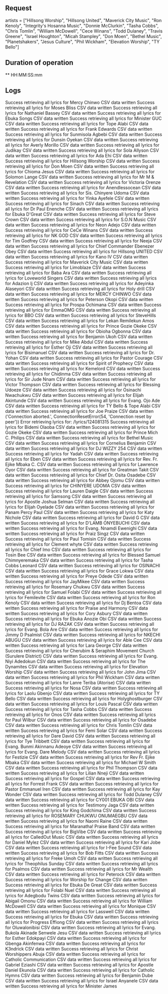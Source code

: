 ## Request
artists = ["Hillsong Worship", "Hillsong United", "Maverick City Music", "Ron Kenoly", "Integrity's Hosanna Music", "Donnie McClurkin", "Tasha Cobbs", "Chris Tomlin", "William McDowell", "Cece Winans", "Todd Dulaney", "Travis Greene", "Israel Houghton", "Micah Stampley", "Don Moen", "Bethel Music", "Planetshakers", "Jesus Culture", "Phil Wickham", "Elevation Worship", "TY Bello"]

## Duration of operation
**
HH:MM:SS:mm

## Logs
Success retrieving all lyrics for Mercy Chinwo
CSV data written
Success retrieving all lyrics for Moses Bliss
CSV data written
Success retrieving all lyrics for Nathaniel Bassey
CSV data written
Success retrieving all lyrics for Ebuka Songs
CSV data written
Success retrieving all lyrics for Minister GUC
CSV data written
Success retrieving all lyrics for Tope Alabi
CSV data written
Success retrieving all lyrics for Frank Edwards
CSV data written
Success retrieving all lyrics for Sunmisola Agbebi
CSV data written
Success retrieving all lyrics for Dunsin Oyekan
CSV data written
Success retrieving all lyrics for Averly Morillo
CSV data written
Success retrieving all lyrics for Judikay
CSV data written
Success retrieving all lyrics for Sola Allyson
CSV data written
Success retrieving all lyrics for Ada Ehi
CSV data written
Success retrieving all lyrics for Hillsong Worship
CSV data written
Success retrieving all lyrics for Don Moen
CSV data written
Success retrieving all lyrics for Chioma Jesus
CSV data written
Success retrieving all lyrics for Solomon Lange
CSV data written
Success retrieving all lyrics for Mr M & Revelation
CSV data written
Success retrieving all lyrics for Victoria Orenze
CSV data written
Success retrieving all lyrics for Anendlessocean
CSV data written
Success retrieving all lyrics for Sis. Chinyere Udoma
CSV data written
Success retrieving all lyrics for Yinka Ayefele
CSV data written
Success retrieving all lyrics for Sinach
CSV data written
Success retrieving all lyrics for Dr Paul Enenche
CSV data written
Success retrieving all lyrics for Ebuka D'Great
CSV data written
Success retrieving all lyrics for Steve Crown
CSV data written
Success retrieving all lyrics for S.O.N Music
CSV data written
Success retrieving all lyrics for Neon Adejo
CSV data written
Success retrieving all lyrics for CeCe Winans
CSV data written
Success retrieving all lyrics for NK GOD
CSV data written
Success retrieving all lyrics for Tim Godfrey
CSV data written
Success retrieving all lyrics for Neeja
CSV data written
Success retrieving all lyrics for Chief Commander Ebenezer Obey
CSV data written
Success retrieving all lyrics for Hillsong UNITED
CSV data written
Success retrieving all lyrics for Kano IV
CSV data written
Success retrieving all lyrics for Maverick City Music
CSV data written
Success retrieving all lyrics for Limoblaze
CSV data written
Success retrieving all lyrics for Baba Ara
CSV data written
Success retrieving all lyrics for Loveworld Singers
CSV data written
Success retrieving all lyrics for Adazion Ij
CSV data written
Success retrieving all lyrics for Adeyinka Alaseyori
CSV data written
Success retrieving all lyrics for Holy drill
CSV data written
Success retrieving all lyrics for MERCY CHINWO
CSV data written
Success retrieving all lyrics for Peterson Okopi
CSV data written
Success retrieving all lyrics for Prospa Ochimana
CSV data written
Success retrieving all lyrics for EmmaOMG
CSV data written
Success retrieving all lyrics for BBO
CSV data written
Success retrieving all lyrics for SteveHills
CSV data written
Success retrieving all lyrics for Lekan Remilekun Amos
CSV data written
Success retrieving all lyrics for Prince Gozie Okeke
CSV data written
Success retrieving all lyrics for Obioha Ogbonna
CSV data written
Success retrieving all lyrics for Benjamin Ukoh
CSV data written
Success retrieving all lyrics for Mike Abdul
CSV data written
Success retrieving all lyrics for Esther Oji
CSV data written
Success retrieving all lyrics for Bisimanuel
CSV data written
Success retrieving all lyrics for Dr. Yohan
CSV data written
Success retrieving all lyrics for Pastor Courage
CSV data written
Success retrieving all lyrics for Spirit of Prophecy
CSV data written
Success retrieving all lyrics for Kemelord
CSV data written
Success retrieving all lyrics for Chidinma
CSV data written
Success retrieving all lyrics for Sir Jude Nnam
CSV data written
Success retrieving all lyrics for Victor Thompson
CSV data written
Success retrieving all lyrics for Blessing Udoeze
CSV data written
Success retrieving all lyrics for Osinachi Nwachukwu
CSV data written
Success retrieving all lyrics for Elijah Akintunde
CSV data written
Success retrieving all lyrics for Evang. Ojo Ade
CSV data written
Success retrieving all lyrics for TY Bello & Tope Alabi
CSV data written
Success retrieving all lyrics for Joe Praize
CSV data written
('Connection aborted.', ConnectionResetError(54, 'Connection reset by peer'))
Error retrieving lyrics for:  /lyrics/124081315
Success retrieving all lyrics for Bidemi Olaoba
CSV data written
Success retrieving all lyrics for Gozie Okeke
CSV data written
Success retrieving all lyrics for Prince Mich C. Philips
CSV data written
Success retrieving all lyrics for Bethel Music
CSV data written
Success retrieving all lyrics for Cornelius Benjamin
CSV data written
Success retrieving all lyrics for DJ WIZZY 254
CSV data written
Success retrieving all lyrics for Yadah
CSV data written
Success retrieving all lyrics for Eben
CSV data written
Success retrieving all lyrics for Rev. Fr. Ejike Mbaka C.
CSV data written
Success retrieving all lyrics for Lawrence Oyor
CSV data written
Success retrieving all lyrics for Greatman Takit
CSV data written
Success retrieving all lyrics for Chief Dr. Osita Osadebe
CSV data written
Success retrieving all lyrics for Abbey Ojomu
CSV data written
Success retrieving all lyrics for CHINYERE UDOMA
CSV data written
Success retrieving all lyrics for Lauren Daigle
CSV data written
Success retrieving all lyrics for Samsong
CSV data written
Success retrieving all lyrics for Apostle Joshua Selman
CSV data written
Success retrieving all lyrics for Elijah Oyelade
CSV data written
Success retrieving all lyrics for Panam Percy Paul
CSV data written
Success retrieving all lyrics for Katy Nichole
CSV data written
Success retrieving all lyrics for David G
CSV data written
Success retrieving all lyrics for D'LAMB ONYEBUCHI
CSV data written
Success retrieving all lyrics for Evang. Nnamdi Ewenighi
CSV data written
Success retrieving all lyrics for Praiz Singz
CSV data written
Success retrieving all lyrics for Paul Tomisin
CSV data written
Success retrieving all lyrics for Clement whyte
CSV data written
Success retrieving all lyrics for Chief Imo
CSV data written
Success retrieving all lyrics for Tosin Bee
CSV data written
Success retrieving all lyrics for Blessed Samuel Chimnyeremaka
CSV data written
Success retrieving all lyrics for Tasha Cobbs Leonard
CSV data written
Success retrieving all lyrics for OSINACHI
CSV data written
Success retrieving all lyrics for Grace Lokwa
CSV data written
Success retrieving all lyrics for Preye Odede
CSV data written
Success retrieving all lyrics for JayMikee
CSV data written
Success retrieving all lyrics for Rosemary Chukwu
CSV data written
Success retrieving all lyrics for Samuel Folabi
CSV data written
Success retrieving all lyrics for Femilevite
CSV data written
Success retrieving all lyrics for Ron Kenoly
CSV data written
Success retrieving all lyrics for Dj Bentoa
CSV data written
Success retrieving all lyrics for Praise and Harmony
CSV data written
Success retrieving all lyrics for Cory Asbury
CSV data written
Success retrieving all lyrics for Ebuka Anozie Obi
CSV data written
Success retrieving all lyrics for DJ RAZAK
CSV data written
Success retrieving all lyrics for Evang. Bola Are
CSV data written
Success retrieving all lyrics for Jimmy D Psalmist
CSV data written
Success retrieving all lyrics for NKECHI ABUGU
CSV data written
Success retrieving all lyrics for Able Cee
CSV data written
Success retrieving all lyrics for Lara George
CSV data written
Success retrieving all lyrics for Cherubim & Seraphim Movement Church (Surulere District)
CSV data written
Success retrieving all lyrics for Evang. Niyi Adedokun
CSV data written
Success retrieving all lyrics for The Dynamites
CSV data written
Success retrieving all lyrics for Elevation Worship
CSV data written
Success retrieving all lyrics for John Jima
CSV data written
Success retrieving all lyrics for Phil Wickham
CSV data written
Success retrieving all lyrics for Lanre Teriba (Atorise)
CSV data written
Success retrieving all lyrics for Nosa
CSV data written
Success retrieving all lyrics for Laolu Gbenjo
CSV data written
Success retrieving all lyrics for TY Bello
CSV data written
Success retrieving all lyrics for Holyghostburger
CSV data written
Success retrieving all lyrics for Louis Pascal
CSV data written
Success retrieving all lyrics for Tasha Cobbs
CSV data written
Success retrieving all lyrics for Onos
CSV data written
Success retrieving all lyrics for Paul Wilbur
CSV data written
Success retrieving all lyrics for Osadebe
CSV data written
Success retrieving all lyrics for Chris Tomlin
CSV data written
Success retrieving all lyrics for Femi Solar
CSV data written
Success retrieving all lyrics for Dare David
CSV data written
Success retrieving all lyrics for Tye Tribbett
CSV data written
Success retrieving all lyrics for Evang. Bunmi Akinnanu Adeoye
CSV data written
Success retrieving all lyrics for Evang. Dare Melody
CSV data written
Success retrieving all lyrics for Festizie
CSV data written
Success retrieving all lyrics for Rev Fr. Ejike Mbaka
CSV data written
Success retrieving all lyrics for Michael W Smith
CSV data written
Success retrieving all lyrics for Phil Thompson
CSV data written
Success retrieving all lyrics for Lilian Nneji
CSV data written
Success retrieving all lyrics for Gospel
CSV data written
Success retrieving all lyrics for Forrest Frank
CSV data written
Success retrieving all lyrics for Pastor Emmanuel Iren
CSV data written
Success retrieving all lyrics for Kay Wonder
CSV data written
Success retrieving all lyrics for Todd Dulaney
CSV data written
Success retrieving all lyrics for CY001 EBUKA OBI
CSV data written
Success retrieving all lyrics for Testimony Jaga
CSV data written
Success retrieving all lyrics for King Godchima
CSV data written
Success retrieving all lyrics for ROSEMARY CHUKWU ONUMAEGBU
CSV data written
Success retrieving all lyrics for Naomi Raine
CSV data written
Success retrieving all lyrics for Maranatha! Praise Band
CSV data written
Success retrieving all lyrics for BigVibe
CSV data written
Success retrieving all lyrics for CalledOut Music
CSV data written
Success retrieving all lyrics for Daniel Mylez
CSV data written
Success retrieving all lyrics for Kari Jobe
CSV data written
Success retrieving all lyrics for I-Fee Sound
CSV data written
Success retrieving all lyrics for Bob Fitts
CSV data written
Success retrieving all lyrics for Freke Umoh
CSV data written
Success retrieving all lyrics for Theophilus Sunday
CSV data written
Success retrieving all lyrics for Psalmos
CSV data written
Success retrieving all lyrics for Mr Wealth
CSV data written
Success retrieving all lyrics for Peterock
CSV data written
Success retrieving all lyrics for Worship for Change
CSV data written
Success retrieving all lyrics for Ebuka De Great
CSV data written
Success retrieving all lyrics for Folabi Nuel
CSV data written
Success retrieving all lyrics for Adegbodu Twins
CSV data written
Success retrieving all lyrics for Abigail Omonu
CSV data written
Success retrieving all lyrics for William McDowell
CSV data written
Success retrieving all lyrics for Monique
CSV data written
Success retrieving all lyrics for Lasswell
CSV data written
Success retrieving all lyrics for Ebuka
CSV data written
Success retrieving all lyrics for Progress Effiong
CSV data written
Success retrieving all lyrics for Oluwalonibisi
CSV data written
Success retrieving all lyrics for Evang. Bukola Akinade Senwele Jesu
CSV data written
Success retrieving all lyrics for Esther Edokpayi
CSV data written
Success retrieving all lyrics for Gbenga Akinfenwa
CSV data written
Success retrieving all lyrics for K3ndrick
CSV data written
Success retrieving all lyrics for Christ Worshippers Abuja
CSV data written
Success retrieving all lyrics for Catholic Communication
CSV data written
Success retrieving all lyrics for Gabriel Eziashi
CSV data written
Success retrieving all lyrics for Apostle Daniel Ekunola
CSV data written
Success retrieving all lyrics for Catholic Hymns
CSV data written
Success retrieving all lyrics for Benjamin Dube
CSV data written
Success retrieving all lyrics for Israel Anyanele
CSV data written
Success retrieving all lyrics for Minister James